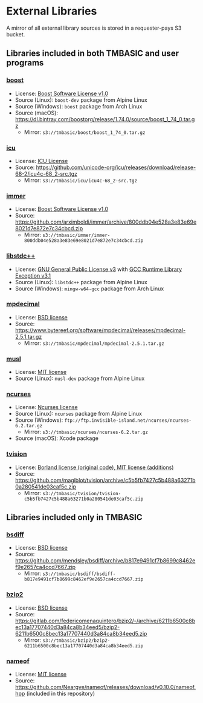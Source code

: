 # External Libraries

A mirror of all external library sources is stored in a requester-pays S3 bucket.

## Libraries included in both TMBASIC and user programs

### [boost](https://www.boost.org/)
- License: [Boost Software License v1.0](https://github.com/electroly/tmbasic/blob/master/ext/boost/LICENSE_1_0.txt)
- Source (Linux): `boost-dev` package from Alpine Linux
- Source (Windows): `boost` package from Arch Linux
- Source (macOS): https://dl.bintray.com/boostorg/release/1.74.0/source/boost_1_74_0.tar.gz
    - Mirror: `s3://tmbasic/boost/boost_1_74_0.tar.gz`

### [icu](http://site.icu-project.org/)
- License: [ICU License](https://github.com/electroly/tmbasic/blob/master/ext/icu/LICENSE)
- Source: https://github.com/unicode-org/icu/releases/download/release-68-2/icu4c-68_2-src.tgz
    - Mirror: `s3://tmbasic/icu/icu4c-68_2-src.tgz`

### [immer](https://github.com/arximboldi/immer)
- License: [Boost Software License v1.0](https://github.com/electroly/tmbasic/blob/master/ext/immer/LICENSE)
- Source: https://github.com/arximboldi/immer/archive/800ddb04e528a3e83e69e8021d7e872e7c34cbcd.zip
    - Mirror: `s3://tmbasic/immer/immer-800ddb04e528a3e83e69e8021d7e872e7c34cbcd.zip`

### [libstdc++](https://gcc.gnu.org/onlinedocs/libstdc++/)
- License: [GNU General Public License v3](https://github.com/electroly/tmbasic/blob/master/ext/gcc/GPL-3) with [GCC Runtime Library Exception v3.1](https://github.com/electroly/tmbasic/blob/master/ext/gcc/copyright)
- Source (Linux): `libstdc++` package from Alpine Linux
- Source (Windows): `mingw-w64-gcc` package from Arch Linux

### [mpdecimal](https://www.bytereef.org/mpdecimal/)
- License: [BSD license](https://github.com/electroly/tmbasic/blob/master/ext/mpdecimal/LICENSE.txt)
- Source: https://www.bytereef.org/software/mpdecimal/releases/mpdecimal-2.5.1.tar.gz
    - Mirror: `s3://tmbasic/mpdecimal/mpdecimal-2.5.1.tar.gz`

### [musl](https://musl.libc.org/)
- License: [MIT license](https://github.com/electroly/tmbasic/blob/master/ext/musl/COPYRIGHT)
- Source (Linux): `musl-dev` package from Alpine Linux

### [ncurses](https://invisible-island.net/ncurses/)
- License: [Ncurses license](https://github.com/electroly/tmbasic/blob/master/ext/ncurses/COPYING)
- Source (Linux): `ncurses` package from Alpine Linux
- Source (Windows): `ftp://ftp.invisible-island.net/ncurses/ncurses-6.2.tar.gz`
    - Mirror: `s3://tmbasic/ncurses/ncurses-6.2.tar.gz`
- Source (macOS): Xcode package

### [tvision](https://github.com/magiblot/tvision)
- License: [Borland license (original code), MIT license (additions)](https://github.com/electroly/tmbasic/blob/master/ext/tvision/COPYRIGHT)
- Source: https://github.com/magiblot/tvision/archive/c5b5fb7427c5b488a63271b0a280541de03caf5c.zip
    - Mirror: `s3://tmbasic/tvision/tvision-c5b5fb7427c5b488a63271b0a280541de03caf5c.zip`

## Libraries included only in TMBASIC

### [bsdiff](https://github.com/mendsley/bsdiff)
- License: [BSD license](https://github.com/electroly/tmbasic/blob/master/ext/bsdiff/LICENSE)
- Source: https://github.com/mendsley/bsdiff/archive/b817e9491cf7b8699c8462ef9e2657ca4ccd7667.zip
    - Mirror: `s3://tmbasic/bsdiff/bsdiff-b817e9491cf7b8699c8462ef9e2657ca4ccd7667.zip`

### [bzip2](https://gitlab.com/federicomenaquintero/bzip2)
- License: [BSD license](https://github.com/electroly/tmbasic/blob/master/ext/bzip2/COPYING)
- Source: https://gitlab.com/federicomenaquintero/bzip2/-/archive/6211b6500c8bec13a17707440d3a84ca8b34eed5/bzip2-6211b6500c8bec13a17707440d3a84ca8b34eed5.zip
    - Mirror: `s3://tmbasic/bzip2/bzip2-6211b6500c8bec13a17707440d3a84ca8b34eed5.zip`

### [nameof](https://github.com/Neargye/nameof)
- License: [MIT license](https://github.com/electroly/tmbasic/blob/master/ext/nameof/LICENSE.txt)
- Source: https://github.com/Neargye/nameof/releases/download/v0.10.0/nameof.hpp (included in this repository)
